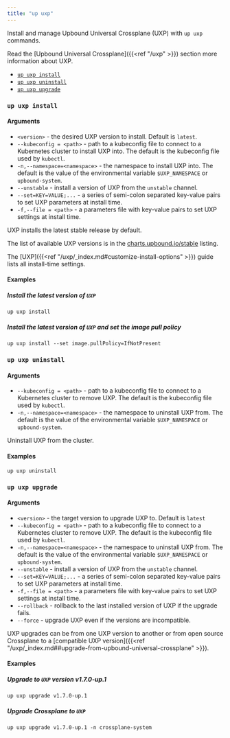```yaml
---
title: "up uxp"
---
```


Install and manage Upbound Universal Crossplane (UXP) with `up uxp` commands.

Read the [Upbound Universal Crossplane]({{<ref "/uxp" >}}) section more information about UXP.

- [`up uxp install`](#up-uxp-install)
- [`up uxp uninstall`](#up-uxp-uninstall)
- [`up uxp upgrade`](#up-uxp-upgrade)
### `up uxp install`

<!-- omit in toc -->
#### Arguments
* `<version>` - the desired UXP version to install. Default is `latest`.
* `--kubeconfig = <path>` - path to a kubeconfig file to connect to a Kubernetes cluster to install UXP into. The default is the kubeconfig file used by `kubectl`.
* `-n,--namespace=<namespace>` - the namespace to install UXP into. The default is the value of the environmental variable `$UXP_NAMESPACE` or `upbound-system`.
* `--unstable` - install a version of UXP from the `unstable` channel.
* `--set=KEY=VALUE;...` - a series of semi-colon separated key-value pairs to set UXP parameters at install time. 
* `-f,--file = <path>` - a parameters file with key-value pairs to set UXP settings at install time.

UXP installs the latest stable release by default. 

The list of available UXP versions is in the [charts.upbound.io/stable](https://charts.upbound.io/stable/) listing.

The [UXP]({{<ref "/uxp/_index.md#customize-install-options" >}}) guide lists all install-time settings. 

<!-- omit in toc -->
#### Examples

<!-- omit in toc -->
##### Install the latest version of `UXP`
```shell
up uxp install
```

<!-- omit in toc -->
##### Install the latest version of `UXP` and set the image pull policy
```shell
up uxp install --set image.pullPolicy=IfNotPresent
```

### `up uxp uninstall`

<!-- omit in toc -->
#### Arguments
* `--kubeconfig = <path>` - path to a kubeconfig file to connect to a Kubernetes cluster to remove UXP. The default is the kubeconfig file used by `kubectl`.
* `-n,--namespace=<namespace>` - the namespace to uninstall UXP from. The default is the value of the environmental variable `$UXP_NAMESPACE` or `upbound-system`.

Uninstall UXP from the cluster. 

<!-- omit in toc -->
#### Examples
```shell
up uxp uninstall
```

### `up uxp upgrade`

<!-- omit in toc -->
#### Arguments
* `<version>` - the target version to upgrade UXP to. Default is `latest`
* `--kubeconfig = <path>` - path to a kubeconfig file to connect to a Kubernetes cluster to remove UXP. The default is the kubeconfig file used by `kubectl`.
* `-n,--namespace=<namespace>` - the namespace to uninstall UXP from. The default is the value of the environmental variable `$UXP_NAMESPACE` or `upbound-system`.
* `--unstable` - install a version of UXP from the `unstable` channel.
* `--set=KEY=VALUE;...` - a series of semi-colon separated key-value pairs to set UXP parameters at install time. 
* `-f,--file = <path>` - a parameters file with key-value pairs to set UXP settings at install time.
* `--rollback` - rollback to the last installed version of UXP if the upgrade fails.
* `--force` - upgrade UXP even if the versions are incompatible.
  

<!-- vale gitlab.SentenceLength = NO -->
UXP upgrades can be from one UXP version to another or from open source Crossplane to a [compatible UXP version]({{<ref "/uxp/_index.md##upgrade-from-upbound-universal-crossplane" >}}).
<!-- vale gitlab.SentenceLength = YES -->

<!-- omit in toc -->
#### Examples
<!-- omit in toc -->
##### Upgrade to `UXP` version v1.7.0-up.1
```shell
up uxp upgrade v1.7.0-up.1
```

<!-- omit in toc -->
##### Upgrade Crossplane to `UXP`
```shell
up uxp upgrade v1.7.0-up.1 -n crossplane-system
```